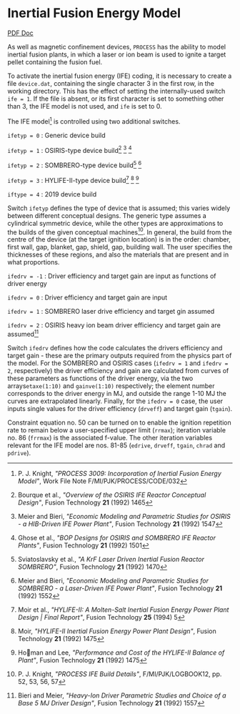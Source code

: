 # Inertial Fusion Energy Model

[PDF Doc](./media/STdoc.pdf)

As well as magnetic confinement devices, `PROCESS` has the ability to model inertial fusion plants, in which a laser or ion beam is used to ignite a target pellet containing the fusion fuel.

To activate the inertial fusion energy (IFE) coding, it is necessary to create a file `device.dat`, containing the single character 3 in the first row, in the working directory. This has the effect of setting the internally-used switch `ife = 1`. If the file is absent, or its first character is set to something other than 3, the IFE model is not used, and `ife` is set to 0.

The IFE model[^1] is controlled using two additional switches.

`ifetyp = 0` : Generic device build

`ifetyp = 1` : OSIRIS-type device build[^2] [^3] [^4]

`ifetyp = 2` : SOMBRERO-type device build[^5] [^6]

`ifetyp = 3` : HYLIFE-II-type device build[^7] [^8] [^9]

`iftype = 4` : 2019 device build

Switch `ifetyp` defines the type of device that is assumed; this varies widely between different conceptual designs. The generic type assumes a cylindrical symmetric device, while the other types are approximations to the builds of the given conceptual machines[^10]. In general, the build from the centre of the device (at the target ignition location) is in the order: chamber, first wall, gap, blanket, gap, shield, gap, building wall. The user specifies the thicknesses of these regions, and also the materials that are present and in what proportions.

`ifedrv = -1` : Driver efficiency and target gain are input as functions of driver energy

`ifedrv = 0` : Driver efficiency and target gain are input

`ifedrv = 1` : SOMBRERO laser drive efficiency and target gin assumed

`ifedrv = 2` : OSIRIS heavy ion beam driver efficiency and target gain are assumed[^11]

Switch `ifedrv` defines how the code calculates the drivers efficiency and target gain - these are the primary outputs required from the physics part of the model. For the SOMBRERO and OSIRIS cases (`ifedrv = 1` and `ifedrv = 2`, respectively) the driver efficiency and gain are calculated from curves of these parameters as functions of the driver energy, via the two arrays`etaxe(1:10)` and `gainve(1:10)` respectively; the element number corresponds to the driver energy in MJ, and outside the range 1-10 MJ the curves are extrapolated linearly. Finally, for the `ifedrv = 0` case, the user inputs single values for the driver efficiency (`drveff`) and target gain (`tgain`).

Constraint equation no. 50 can be turned on to enable the ignition repetition rate to remain below a user-specified upper limit (`rrmax`); iteration variable no. 86 (`frrmax`) is the associated f-value. The other iteration variables relevant for the IFE model are nos. 81-85 (`edrive`, `drveff`, `tgain`, `chrad` and `pdrive`).

[^1]: P. J. Knight, *"PROCESS 3009: Incorporation of Inertial Fusion Energy Model"*, Work File Note F/MI/PJK/PROCESS/CODE/032
[^2]: Bourque et al., *"Overview of the OSIRIS IFE Reactor Conceptual Design"*, Fusion Technology **21** (1992) 1465
[^3]: Meier and Bieri, *"Economic Modeling and Parametric Studies for OSIRIS - a HIB-Driven IFE Power Plant"*, Fusion Technology **21** (1992) 1547
[^4]: Ghose et al., *"BOP Designs for OSIRIS and SOMBRERO IFE Reactor Plants"*, Fusion Technology **21** (1992) 1501
[^5]: Sviatoslavsky et al., *"A KrF Laser Driven Inertial Fusion Reactor SOMBRERO"*, Fusion Technology **21** (1992) 1470
[^6]: Meier and Bieri, *"Economic Modeling and Parametric Studies for SOMBRERO - a Laser-Driven IFE Power Plant"*, Fusion Technology **21** (1992) 1552
[^7]: Moir et al., *"HYLIFE-II: A Molten-Salt Inertial Fusion Energy Power Plant Design | Final Report"*, Fusion Technology **25** (1994) 5
[^8]: Moir, *"HYLIFE-II Inertial Fusion Energy Power Plant Design"*, Fusion Technology **21** (1992) 1475
[^9]: Homan and Lee, *"Performance and Cost of the HYLIFE-II Balance of Plant"*, Fusion Technology **21** (1992) 1475
[^10]: P. J. Knight, *"PROCESS IFE Build Details"*, F/MI/PJK/LOGBOOK12, pp. 52, 53, 56, 57
[^11]: Bieri and Meier, *"Heavy-Ion Driver Parametric Studies and Choice of a Base 5 MJ Driver Design"*, Fusion Technology **21** (1992) 1557